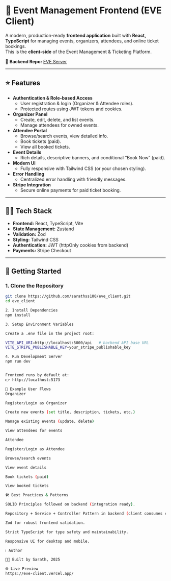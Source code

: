# 🎫 Event Management Frontend (EVE Client)

A modern, production-ready **frontend application** built with **React, TypeScript** for managing events, organizers, attendees, and online ticket bookings.  
This is the **client-side** of the Event Management & Ticketing Platform.

🔗 **Backend Repo:** [EVE Server](https://github.com/sarathss100/eve_server)

---

## ⭐ Features

- **Authentication & Role-based Access**
  - User registration & login (Organizer & Attendee roles).
  - Protected routes using JWT tokens and cookies.
- **Organizer Panel**
  - Create, edit, delete, and list events.
  - Manage attendees for owned events.
- **Attendee Portal**
  - Browse/search events, view detailed info.
  - Book tickets (paid).
  - View all booked tickets.
- **Event Details**
  - Rich details, descriptive banners, and conditional “Book Now” (paid).
- **Modern UI**
  - Fully responsive with Tailwind CSS (or your chosen styling).
- **Error Handling**
  - Centralized error handling with friendly messages.
- **Stripe Integration**
  - Secure online payments for paid ticket booking.

---

## 🧑‍💻 Tech Stack

- **Frontend:** React, TypeScript, Vite 
- **State Management:** Zustand 
- **Validation:** Zod
- **Styling:** Tailwind CSS
- **Authentication:** JWT (httpOnly cookies from backend)
- **Payments:** Stripe Checkout

---

## 🚀 Getting Started

### 1. Clone the Repository
```bash
git clone https://github.com/sarathss100/eve_client.git
cd eve_client

2. Install Dependencies
npm install

3. Setup Environment Variables

Create a .env file in the project root:

VITE_API_URI=http://localhost:5000/api   # backend API base URL
VITE_STRIPE_PUBLISHABLE_KEY=your_stripe_publishable_key

4. Run Development Server
npm run dev


Frontend runs by default at:
👉 http://localhost:5173

📲 Example User Flows
Organizer

Register/Login as Organizer

Create new events (set title, description, tickets, etc.)

Manage existing events (update, delete)

View attendees for events

Attendee

Register/Login as Attendee

Browse/search events

View event details

Book tickets (paid)

View booked tickets

🛠️ Best Practices & Patterns

SOLID Principles followed on backend (integration ready).

Repository + Service + Controller Pattern in backend (client consumes clean APIs).

Zod for robust frontend validation.

Strict TypeScript for type safety and maintainability.

Responsive UI for desktop and mobile.

ℹ️ Author

👨‍💻 Built by Sarath, 2025

🌐 Live Preview
https://eve-client.vercel.app/